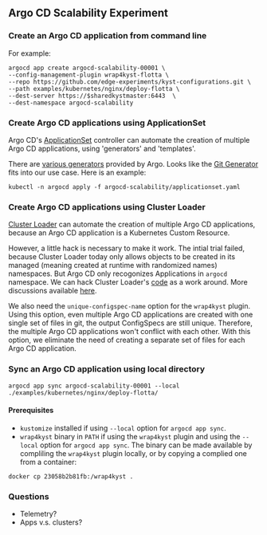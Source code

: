 ## Argo CD Scalability Experiment

### Create an Argo CD application from command line
For example:
```shell
argocd app create argocd-scalability-00001 \
--config-management-plugin wrap4kyst-flotta \
--repo https://github.com/edge-experiments/kyst-configurations.git \
--path examples/kubernetes/nginx/deploy-flotta \
--dest-server https://$sharedkystmaster:6443  \
--dest-namespace argocd-scalability
```

### Create Argo CD applications using ApplicationSet
Argo CD's [ApplicationSet](https://argo-cd.readthedocs.io/en/stable/user-guide/application-set/) controller can automate the creation of multiple Argo CD applications, using 'generators' and 'templates'.

There are [various generators](https://argo-cd.readthedocs.io/en/stable/operator-manual/applicationset/Generators/) provided by Argo.
Looks like the [Git Generator](https://argo-cd.readthedocs.io/en/stable/operator-manual/applicationset/Generators-Git/) fits into our use case.
Here is an example:
```shell
kubectl -n argocd apply -f argocd-scalability/applicationset.yaml
```

### Create Argo CD applications using Cluster Loader
[Cluster Loader](https://github.com/kubernetes/perf-tests/tree/master/clusterloader2) can automate the creation of multiple Argo CD applications, because an Argo CD application is a Kubernetes Custom Resource.

However, a little hack is necessary to make it work. The intial trial failed, because Cluster Loader today only allows objects to be created in its managed (meaning created at runtime with randomized names) namespaces. But Argo CD only recogonizes Applications in `argocd` namespace. We can hack Cluster Loader's [code](https://github.com/kubernetes/perf-tests/blob/8a0c339a42a6f0419a10fd3a701a8284c37511f3/clusterloader2/pkg/test/simple_test_executor.go#L181) as a work around. More discussions available [here](https://kubernetes.slack.com/archives/C09QZTRH7/p1657089711061019).

We also need the `unique-configspec-name` option for the `wrap4kyst` plugin. Using this option, even multiple Argo CD applications are created with one single set of files in git, the output ConfigSpecs are still unique. Therefore, the multiple Argo CD applications won't conflict with each other. With this option, we eliminate the need of creating a separate set of files for each Argo CD application.

### Sync an Argo CD application using local directory
```shell
argocd app sync argocd-scalability-00001 --local ./examples/kubernetes/nginx/deploy-flotta/
```

#### Prerequisites
- `kustomize` installed if using `--local` option for `argocd app sync`.
- `wrap4kyst` binary in `PATH` if using the `wrap4kyst` plugin and using the `--local` option for `argocd app sync`. The binary can be made available by compliling the `wrap4kyst` plugin locally, or by copying a complied one from a container:
```shell
docker cp 23058b2b81fb:/wrap4kyst .
```

### Questions
- Telemetry?
- Apps v.s. clusters?
